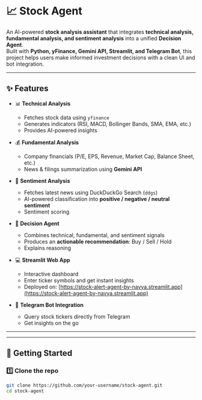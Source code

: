 # 📈 Stock Agent  

An AI-powered **stock analysis assistant** that integrates **technical analysis, fundamental analysis, and sentiment analysis** into a unified **Decision Agent**.  
Built with **Python, yFinance, Gemini API, Streamlit, and Telegram Bot**, this project helps users make informed investment decisions with a clean UI and bot integration.  

---

## ✨ Features  

- 📊 **Technical Analysis**  
  - Fetches stock data using `yfinance`  
  - Generates indicators (RSI, MACD, Bollinger Bands, SMA, EMA, etc.)  
  - Provides AI-powered insights  

- 💰 **Fundamental Analysis**  
  - Company financials (P/E, EPS, Revenue, Market Cap, Balance Sheet, etc.)  
  - News & filings summarization using **Gemini API**  

- 📰 **Sentiment Analysis**  
  - Fetches latest news using DuckDuckGo Search (`ddgs`)  
  - AI-powered classification into **positive / negative / neutral sentiment**  
  - Sentiment scoring  

- 🧠 **Decision Agent**  
  - Combines technical, fundamental, and sentiment signals  
  - Produces an **actionable recommendation**: Buy / Sell / Hold  
  - Explains reasoning  

- 💻 **Streamlit Web App**  
  - Interactive dashboard  
  - Enter ticker symbols and get instant insights  
  - Deployed on: [https://stock-alert-agent-by-navya.streamlit.app](https://stock-alert-agent-by-navya.streamlit.app)  

- 🤖 **Telegram Bot Integration**  
  - Query stock tickers directly from Telegram  
  - Get insights on the go  

---

---

## 🚀 Getting Started  

### 1️⃣ Clone the repo  
```bash
git clone https://github.com/your-username/stock-agent.git
cd stock-agent



